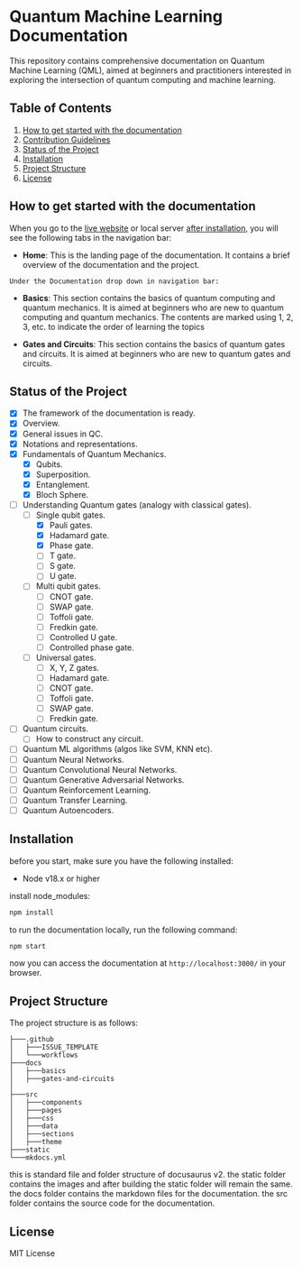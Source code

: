 # Quantum Machine Learning Documentation

This repository contains comprehensive documentation on Quantum Machine Learning (QML), aimed at beginners and practitioners interested in exploring the intersection of quantum computing and machine learning.

## Table of Contents

1. [How to get started with the documentation](#how-to-get-started-with-the-documentation)
2. [Contribution Guidelines](./CONTRIBUTING.md)
3. [Status of the Project](#status-of-the-project)
4. [Installation](#installation)
5. [Project Structure](#project-structure)
6. [License](#license)

## How to get started with the documentation

When you go to the [live website](https://quantummlhandbook.vercel.app/) or local server [after installation](#installation), you will see the following tabs in the navigation bar:

-   **Home**: This is the landing page of the documentation. It contains a brief overview of the documentation and the project.

`Under the Documentation drop down in navigation bar:`

-   **Basics**: This section contains the basics of quantum computing and quantum mechanics. It is aimed at beginners who are new to quantum computing and quantum mechanics. The contents are marked using 1, 2, 3, etc. to indicate the order of learning the topics

-   **Gates and Circuits**: This section contains the basics of quantum gates and circuits. It is aimed at beginners who are new to quantum gates and circuits.

## Status of the Project

-   [x] The framework of the documentation is ready.
-   [x] Overview.
-   [x] General issues in QC.
-   [x] Notations and representations.
-   [x] Fundamentals of Quantum Mechanics.
    -   [x] Qubits.
    -   [x] Superposition.
    -   [x] Entanglement.
    -   [x] Bloch Sphere.
-   [ ] Understanding Quantum gates (analogy with classical gates).
    -   [ ] Single qubit gates.
        -   [x] Pauli gates.
        -   [x] Hadamard gate.
        -   [x] Phase gate.
        -   [ ] T gate.
        -   [ ] S gate.
        -   [ ] U gate.
    -   [ ] Multi qubit gates.
        -   [ ] CNOT gate.
        -   [ ] SWAP gate.
        -   [ ] Toffoli gate.
        -   [ ] Fredkin gate.
        -   [ ] Controlled U gate.
        -   [ ] Controlled phase gate.
    -   [ ] Universal gates.
        -   [ ] X, Y, Z gates.
        -   [ ] Hadamard gate.
        -   [ ] CNOT gate.
        -   [ ] Toffoli gate.
        -   [ ] SWAP gate.
        -   [ ] Fredkin gate.
-   [ ] Quantum circuits.
    -   [ ] How to construct any circuit.
-   [ ] Quantum ML algorithms (algos like SVM, KNN etc).
-   [ ] Quantum Neural Networks.
-   [ ] Quantum Convolutional Neural Networks.
-   [ ] Quantum Generative Adversarial Networks.
-   [ ] Quantum Reinforcement Learning.
-   [ ] Quantum Transfer Learning.
-   [ ] Quantum Autoencoders.

## Installation

before you start, make sure you have the following installed:

-   Node v18.x or higher

install node_modules:

```bash
npm install
```

to run the documentation locally, run the following command:

```bash
npm start
```

now you can access the documentation at `http://localhost:3000/` in your browser.

## Project Structure

The project structure is as follows:

```
├───.github
│   ├───ISSUE_TEMPLATE
│   └───workflows
├───docs
│   ├───basics
│   ├───gates-and-circuits
│
├───src
│   ├───components
│   ├───pages
│   ├───css
│   ├───data
│   ├───sections
│   ├───theme
├───static
└───mkdocs.yml
```

this is standard file and folder structure of docusaurus v2. the static folder contains the images and after building the static folder will remain the same. the docs folder contains the markdown files for the documentation. the src folder contains the source code for the documentation.

## License

MIT License
